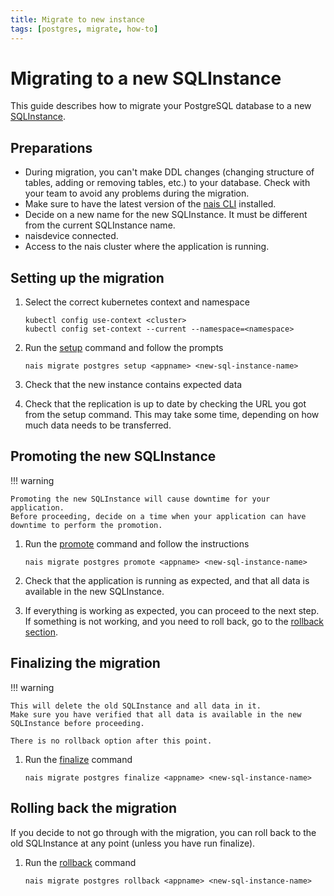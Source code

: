 ```yaml
---
title: Migrate to new instance
tags: [postgres, migrate, how-to]
---
```


# Migrating to a new SQLInstance

This guide describes how to migrate your PostgreSQL database to a new [SQLInstance](../explanations/cloud-sql-instance.md).

## Preparations

* During migration, you can't make DDL changes (changing structure of tables, adding or removing tables, etc.) to your database. 
  Check with your team to avoid any problems during the migration.
* Make sure to have the latest version of the [nais CLI](../../../operate/cli/README.md) installed.
* Decide on a new name for the new SQLInstance. It must be different from the current SQLInstance name.
* naisdevice connected.
* Access to the nais cluster where the application is running.

## Setting up the migration

1. Select the correct kubernetes context and namespace

   ```shell
   kubectl config use-context <cluster>
   kubectl config set-context --current --namespace=<namespace>
   ```

2. Run the [setup](../../../operate/cli/reference/postgres.md#migrate-setup) command and follow the prompts
    
    ```shell
    nais migrate postgres setup <appname> <new-sql-instance-name>
    ```

3. Check that the new instance contains expected data
4. Check that the replication is up to date by checking the URL you got from the setup command.
   This may take some time, depending on how much data needs to be transferred. 

## Promoting the new SQLInstance

!!! warning

    Promoting the new SQLInstance will cause downtime for your application.
    Before proceeding, decide on a time when your application can have downtime to perform the promotion.

1. Run the [promote](../../../operate/cli/reference/postgres.md#migrate-promote) command and follow the instructions

    ```shell
    nais migrate postgres promote <appname> <new-sql-instance-name>
    ```

2. Check that the application is running as expected, and that all data is available in the new SQLInstance.
3. If everything is working as expected, you can proceed to the next step.
   If something is not working, and you need to roll back, go to the [rollback section](#rolling-back-the-migration).

## Finalizing the migration

!!! warning

    This will delete the old SQLInstance and all data in it. 
    Make sure you have verified that all data is available in the new SQLInstance before proceeding.

    There is no rollback option after this point.

1. Run the [finalize](../../../operate/cli/reference/postgres.md#migrate-finalize) command

    ```shell
    nais migrate postgres finalize <appname> <new-sql-instance-name>
    ```

## Rolling back the migration

If you decide to not go through with the migration, you can roll back to the old SQLInstance at any point (unless you have run finalize).

1. Run the [rollback](../../../operate/cli/reference/postgres.md#migrate-rollback) command

    ```shell
    nais migrate postgres rollback <appname> <new-sql-instance-name>
    ```
